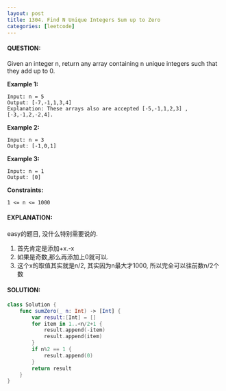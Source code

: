 ```yaml
---
layout: post
title: 1304. Find N Unique Integers Sum up to Zero
categories: [leetcode]
---
```

#### QUESTION:
Given an integer n, return any array containing n unique integers such that they add up to 0.

 

__Example 1:__
```
Input: n = 5
Output: [-7,-1,1,3,4]
Explanation: These arrays also are accepted [-5,-1,1,2,3] , [-3,-1,2,-2,4].
```
__Example 2:__
```
Input: n = 3
Output: [-1,0,1]
```
__Example 3:__
```
Input: n = 1
Output: [0]
```

__Constraints:__
```
1 <= n <= 1000
```
#### EXPLANATION:
easy的题目, 没什么特别需要说的. 
1. 首先肯定是添加+x.-x
2. 如果是奇数,那么再添加上0就可以.
3. 这个x的取值其实就是n/2, 其实因为n最大才1000, 所以完全可以往前数n/2个数

#### SOLUTION:
```swift
class Solution {
    func sumZero(_ n: Int) -> [Int] {
        var result:[Int] = []
        for item in 1..<n/2+1 {
            result.append(-item)
            result.append(item)
        }
        if n%2 == 1 {
            result.append(0)
        }
        return result
    }
}
```
